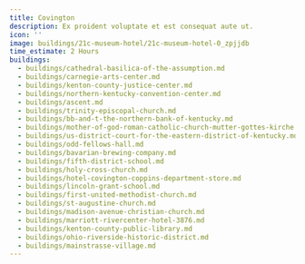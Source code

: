 ```yaml
---
title: Covington
description: Ex proident voluptate et est consequat aute ut.
icon: ''
image: buildings/21c-museum-hotel/21c-museum-hotel-0_zpjjdb
time_estimate: 2 Hours
buildings:
  - buildings/cathedral-basilica-of-the-assumption.md
  - buildings/carnegie-arts-center.md
  - buildings/kenton-county-justice-center.md
  - buildings/northern-kentucky-convention-center.md
  - buildings/ascent.md
  - buildings/trinity-episcopal-church.md
  - buildings/bb-and-t-the-northern-bank-of-kentucky.md
  - buildings/mother-of-god-roman-catholic-church-mutter-gottes-kirche.md
  - buildings/us-district-court-for-the-eastern-district-of-kentucky.md
  - buildings/odd-fellows-hall.md
  - buildings/bavarian-brewing-company.md
  - buildings/fifth-district-school.md
  - buildings/holy-cross-church.md
  - buildings/hotel-covington-coppins-department-store.md
  - buildings/lincoln-grant-school.md
  - buildings/first-united-methodist-church.md
  - buildings/st-augustine-church.md
  - buildings/madison-avenue-christian-church.md
  - buildings/marriott-rivercenter-hotel-3876.md
  - buildings/kenton-county-public-library.md
  - buildings/ohio-riverside-historic-district.md
  - buildings/mainstrasse-village.md
---
```

